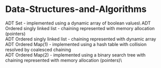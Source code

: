 # Data-Structures-and-Algorithms
ADT Set - implemented using a dynamic array of boolean values\ 
ADT Ordered singly linked list - chaining represented with memory allocation (pointers)\
ADT Ordered singly linked list - chaining represented with dynamic array\
ADT Ordered Map(1) - implemented using a hash table with collision resolved by coalesced chaining\
ADT Ordered Map(2) - implemented using a binary search tree with chaining represented with memory allocation (pointers)\
